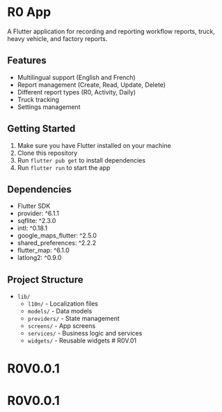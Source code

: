 # R0 App

A Flutter application for recording and reporting workflow reports, truck, heavy vehicle, and factory reports.

## Features

- Multilingual support (English and French)
- Report management (Create, Read, Update, Delete)
- Different report types (R0, Activity, Daily)
- Truck tracking
- Settings management

## Getting Started

1. Make sure you have Flutter installed on your machine
2. Clone this repository
3. Run `flutter pub get` to install dependencies
4. Run `flutter run` to start the app

## Dependencies

- Flutter SDK
- provider: ^6.1.1
- sqflite: ^2.3.0
- intl: ^0.18.1
- google_maps_flutter: ^2.5.0
- shared_preferences: ^2.2.2
- flutter_map: ^6.1.0
- latlong2: ^0.9.0

## Project Structure

- `lib/`
  - `l10n/` - Localization files
  - `models/` - Data models
  - `providers/` - State management
  - `screens/` - App screens
  - `services/` - Business logic and services
  - `widgets/` - Reusable widgets # R0V.01
# R0V0.0.1
# R0V0.0.1
